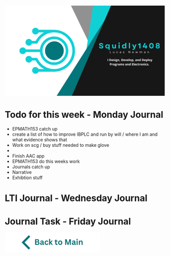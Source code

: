 ![Header](https://raw.githubusercontent.com/Squidly1408/Journals-Term-1-2024/main/title.png
)
# Todo for this week - Monday Journal
- EPMATH153 catch up
- create a list of how to improve IBPLC and run by will / where I am and what evidence shows that
- Work on scg / buy stuff needed to make glove
- 
- Finish AAC app
- EPMATH153 do this weeks work   
- Journals catch up
- Narrative
- Exhibtion stuff

 

# LTI Journal - Wednesday Journal

# Journal Task - Friday Journal



[![back to main](https://raw.githubusercontent.com/Squidly1408/Journals-Term-1-2024/main/Back%20to%20Main.png)](https://github.com/Squidly1408/Journals-Term-1-2024/blob/main/Readme.md)